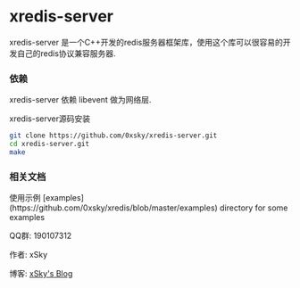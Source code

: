 xredis-server
======


xredis-server 是一个C++开发的redis服务器框架库，使用这个库可以很容易的开发自己的redis协议兼容服务器.


### 依赖
xredis-server 依赖 libevent 做为网络层.


xredis-server源码安装
```bash
git clone https://github.com/0xsky/xredis-server.git
cd xredis-server.git
make
```

### 相关文档

<p>使用示例 [examples](https://github.com/0xsky/xredis/blob/master/examples) directory for some examples
<p>QQ群: 190107312

<p><p>作者: xSky        
<p>博客: <a href="http://www.0xsky.com/">xSky's Blog</a>

